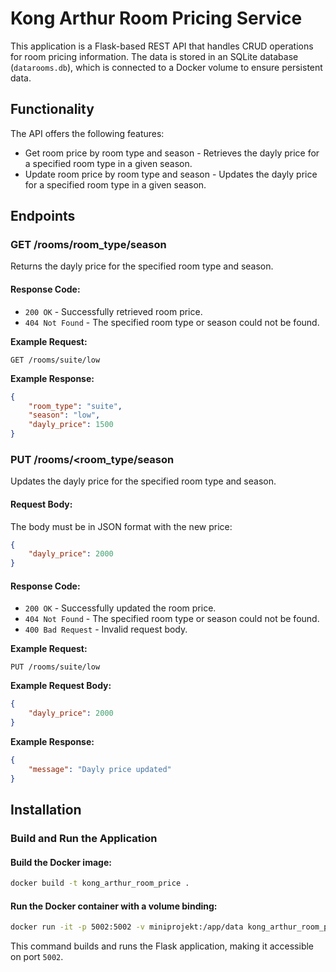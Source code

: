 # Kong Arthur Room Pricing Service

This application is a Flask-based REST API that handles CRUD operations for room pricing information. The data is stored in an SQLite database (`datarooms.db`), which is connected to a Docker volume to ensure persistent data.

## Functionality

The API offers the following features:

- Get room price by room type and season - Retrieves the dayly price for a specified room type in a given season.
- Update room price by room type and season - Updates the dayly price for a specified room type in a given season.

## Endpoints

### GET /rooms/room_type/season
Returns the dayly price for the specified room type and season.

#### Response Code:

- `200 OK` - Successfully retrieved room price.
- `404 Not Found` - The specified room type or season could not be found.

**Example Request:**

```
GET /rooms/suite/low
```

**Example Response:**

```json
{
    "room_type": "suite",
    "season": "low",
    "dayly_price": 1500
}
```

### PUT /rooms/<room_type/season

Updates the dayly price for the specified room type and season.

#### Request Body:

The body must be in JSON format with the new price:

```json
{
    "dayly_price": 2000
}
```

#### Response Code:

- `200 OK` - Successfully updated the room price.
- `404 Not Found` - The specified room type or season could not be found.
- `400 Bad Request` - Invalid request body.

**Example Request:**

```
PUT /rooms/suite/low
```

**Example Request Body:**

```json
{
    "dayly_price": 2000
}
```

**Example Response:**

```json
{
    "message": "Dayly price updated"
}
```

## Installation

### Build and Run the Application

#### Build the Docker image:

```sh
docker build -t kong_arthur_room_price .
```

#### Run the Docker container with a volume binding:

```sh
docker run -it -p 5002:5002 -v miniprojekt:/app/data kong_arthur_room_price
```

This command builds and runs the Flask application, making it accessible on port `5002`.

